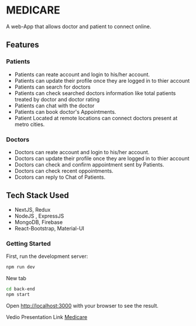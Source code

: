 #  MEDICARE

A web-App that allows doctor and patient to connect online.
## Features
### Patients
-  Patients can reate account and login to his/her account.
-  Patients can update their profile once they are logged in to thier account
-  Patients can search for doctors
-  Patients can check searched doctors information like total patients treated by doctor and doctor rating 
-  Patients can chat with the doctor
-  Patients can book doctor's Appointments.
-  Patient Located at remote locations can connect doctors present at metro cities.
### Doctors
- Doctors can reate account and login to his/her account.
- Doctors can update their profile once they are logged in to thier account
- Doctors can check and confirm appointment sent by Patients.
- Doctors can check recent oppointments.
- Dcotors can reply to Chat of Patients.
## Tech Stack Used
- NextJS, Redux
- NodeJS , ExpressJS
- MongoDB, Firebase
- React-Bootstrap, Material-UI



### Getting Started

First, run the development server:

```bash
npm run dev
```
New tab
```bash
cd back-end
npm start
```

Open [http://localhost:3000](http://localhost:3000) with your browser to see the result.

Vedio Presentation Link [Medicare](https://drive.google.com/file/d/1wE6aRR-SmopQGpRAjXksmFLcqhdLKN_g/view?usp=sharing)
